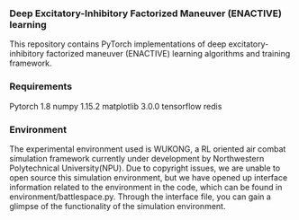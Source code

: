 ### Deep Excitatory-Inhibitory Factorized Maneuver (ENACTIVE) learning
This repository contains PyTorch implementations of deep excitatory-inhibitory factorized maneuver (ENACTIVE) learning algorithms and training framework.
### Requirements
Pytorch 1.8
numpy 1.15.2
matplotlib 3.0.0
tensorflow
redis
### Environment
The experimental environment used is WUKONG, a RL oriented air combat simulation framework currently under development by Northwestern Polytechnical University(NPU).
Due to copyright issues, we are unable to open source this simulation environment, but we have opened up interface information related to the environment in the code, 
which can be found in environment/battlespace.py. Through the interface file, you can gain a glimpse of the functionality of the simulation environment.
